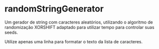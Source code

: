 
# randomStringGenerator

Um gerador de string com caracteres aleatórios, utilizando o algoritmo de randomização XORSHIFT adaptado para utilizar tempo para controlar suas seeds.

Utilize apenas uma linha para formatar o texto da lista de caracteres.
